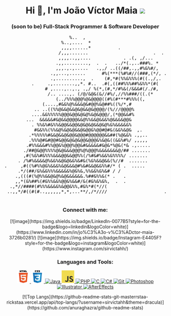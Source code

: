 <!DOCTYPE html>
<html>
<head>
  <title>João Víctor Maia - Portfolio</title>
  <style>
    pre {
      color: #000;
    }

    span.light {
      color: #555;
    }

    span.lighter {
      color: #999;
    }
  </style>
</head>
<body>
  <h1 align="center">Hi 👋, I'm João Víctor Maia <img height="40" src="https://64.media.tumblr.com/3848e5ce9550ab723c4c17ae5c2c830d/cbbf628e3f78039b-9c/s1280x1920/b184a988a5bd644f8a98544c2624d362aef3094c.gifv"></h1>

  <h3 align="center">(soon to be) Full-Stack Programmer & Software Developer</h3>

  <!DOCTYPE html>
<html>
<head>
  <title>ASCII Art</title>
</head>
<body>
  <pre>
                        %..  ,                                                  
                     %..,....  *                                                
                     ,,,,......*          .                                     
                    /,,,.......                        .  .                     
                    ,,,,..,,....            . .(, ,/...                         
                   .,,.........,  .  .   ../*(.,..###%. *                       
                   ,,,.,.,.....   .,,/ ..((/##,.,,#%&%#/,                       
                 .,,...,......      #%(***(%#%#//(###,(*/, .                    
                 .,..........,  .    (#,*#(%%&%%%(#((.,/,.                      
          .     .,........,,*. #..  .#(,((##%%%##%&%%*(#(                       
               # ,....,..,., .,/ %(*,(#,*/#%&(/&&&#(/./#,                       
                /.. ....,. (/@/&@&(&//#%/,//%%###/((.(*                         
                   (../%%%@@@%@&@@@@((#%(#***#%%%((,                            
              (....,#&&%@%&&&@&#@@%&@##%((%/*,#                                 
           .. ..((%%@&&@&&@&@&&@&@@@@/(%///@@@@%                                
          ....&&%%%%%@@@&@@&@&@%&@&@@@/,(*@@&&#%                                
        ...  &&&&&#&@&&@@@@&&@%%&&@&&&%@&&&&@@&                                 
          . %%&%#&%%&@@&&@@&@&@&@&&@&@%&%&&&&&%                                 
           #&&%%(%%&@%&@&@&&@&@@&%@@#@#&(&&%&@&  ,.                             
         .*%%%%%#&&@&&@&@@&@@@#@@@@@@&&##(%@&&% .,,..                           
         .%%%@#&#@@#&@@&@&@&@@&@@@&%&@&((&&%#%/ ,,,,,                           
        .#%%&&&#%%@@&%@@@%@@&#&&&&&#&@&*%@&(*& .,.....                          
       ./##@&@@%%%%@&@&&&@@@%@%@@@%&&&&&&&@/## .......                          
       ,#(%&%#&%%%&&&@@&&@@%%(/%#&#%&&%&%%%%/ .......                           
     . /%#%&&&&@%&&%&@&@&&%&#&(%&%&&@&&(%//#  .......                           
.     ,#((%#%%@&%&&&%&@&&&@#%&#&&@&&%%#/* ( .  .....                            
     .*/(##/&%&&%%%&&&&&%@&%&,%%&&%&%&# / /                                     
    .,(((#(%@%%&&@&@%&@&&&&&&.%##&%%&(* .   .                                   
    ,,*(&%##%(#&%%&&%@@&%&&#/&(#&%&%&%,  .  .                       ..       ...
  .,*//####(#%%%&&&&%&@@&%%,#&%*#(*//(                         ....,,,,,,,,,,,. 
 ..,,*/#((#(#..,,,,,,*,*,...**/,/*////                     ......,...,......    "
  </pre>
  <h3 align="center">Connect with me:</h3>
  <div align="center">
    [![image](https://img.shields.io/badge/LinkedIn-0077B5?style=for-the-badge&logo=linkedin&logoColor=white)](https://www.linkedin.com/in/jo%C3%A3o-v%C3%ADctor-maia-3726b0281/)
    [![image](https://img.shields.io/badge/Instagram-E4405F?style=for-the-badge&logo=instagram&logoColor=white)](https://www.instagram.com/sirvictahh/)
  </div>

  <h3 align="center">Languages and Tools:</h3>

  <p align="center">
    <a href="https://www.w3.org/html/" target="_blank">
      <img src="https://raw.githubusercontent.com/devicons/devicon/master/icons/html5/html5-original-wordmark.svg" alt="html5" width="40" height="40"/>
    </a>
    <a href="https://www.w3schools.com/css/" target="_blank">
      <img src="https://raw.githubusercontent.com/devicons/devicon/master/icons/css3/css3-original-wordmark.svg" alt="css3" width="40" height="40"/>
    </a>
    <a href="https://www.java.com/pt-BR/" target="_blank">
      <img src="https://cdn.jsdelivr.net/gh/devicons/devicon/icons/java/java-original.svg" alt="Java" width="40" height="40"/>
    </a>
    <a href="https://developer.mozilla.org/en-US/docs/Web/JavaScript" target="_blank">
      <img src="https://raw.githubusercontent.com/devicons/devicon/master/icons/javascript/javascript-original.svg" alt="javascript" width="40" height="40"/>
    </a>
    <a href="https://www.php.net/" target="_blank">
      <img src="https://cdn.jsdelivr.net/gh/devicons/devicon/icons/php/php-plain.svg" alt="PHP" width="40" height="40"/>
    </a>
    <a href="https://pt.wikipedia.org/wiki/C_(linguagem_de_programa%C3%A7%C3%A3o)" target="_blank">
      <img src="https://cdn.jsdelivr.net/gh/devicons/devicon/icons/c/c-line.svg" alt="C" width="40" height="40"/>
    </a>
    <a href="https://learn.microsoft.com/en-us/dotnet/csharp/" target="_blank">
      <img src="https://cdn.jsdelivr.net/gh/devicons/devicon/icons/csharp/csharp-line.svg" alt="C#" width="40" height="40"/>
    </a>
    <a href="https://git-scm.com/" target="_blank">
      <img src="https://cdn.jsdelivr.net/gh/devicons/devicon/icons/github/github-original.svg" alt="Git" width="40" height="40"/>
    </a>
    <a href="https://www.adobe.com/?mv=affiliate&mv2=red" target="_blank">
      <img src="https://cdn.jsdelivr.net/gh/devicons/devicon/icons/photoshop/photoshop-line.svg" alt="Photoshop" width="40" height="40"/>
    </a>
    <a href="https://www.adobe.com/?mv=affiliate&mv2=red" target="_blank">
      <img src="https://cdn.jsdelivr.net/gh/devicons/devicon/icons/illustrator/illustrator-line.svg" alt="Illustrator" width="40" height="40"/>
    </a>
    <a href="https://www.adobe.com/?mv=affiliate&mv2=red" target="_blank">
      <img src="https://cdn.jsdelivr.net/gh/devicons/devicon/icons/aftereffects/aftereffects-plain.svg" alt="AfterEffects" width="40" height="40"/>
    </a>
  </p>

  <div align="center">
    [![Top Langs](https://github-readme-stats-git-masterrstaa-rickstaa.vercel.app/api/top-langs/?username=sirvictahh&theme=dracula)](https://github.com/anuraghazra/github-readme-stats)
  </div>
</body>
</html>
